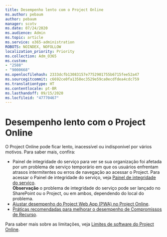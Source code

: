 ```yaml
---
title: Desempenho lento com o Project Online
ms.author: pebaum
author: pebaum
manager: scotv
ms.date: 07/24/2020
ms.audience: Admin
ms.topic: article
ms.service: o365-administration
ROBOTS: NOINDEX, NOFOLLOW
localization_priority: Priority
ms.collection: Adm_O365
ms.custom:
- "2588"
- "9000668"
ms.openlocfilehash: 2333dcfb13083157e7752901755b6715fee52a47
ms.sourcegitcommit: c6692ce0fa1358ec3529e59ca0ecdfdea4cdc759
ms.translationtype: HT
ms.contentlocale: pt-BR
ms.lasthandoff: 09/15/2020
ms.locfileid: "47770467"
---
```

# <a name="slow-performance-with-project-online"></a>Desempenho lento com o Project Online

O Project Online pode ficar lento, inacessível ou indisponível por vários motivos. Para saber mais, confira:

- Painel de integridade do serviço para ver se sua organização foi afetada por um problema de serviço temporário em que os usuários enfrentam atrasos intermitentes ou erros de navegação ao acessar o Project. Para acessar o Painel de integridade do serviço, veja [Painel de integridade do serviço](https://admin.microsoft.com/AdminPortal/Home#/servicehealth).</br>
    **Observação** o problema de integridade do serviço pode ser lançado no SharePoint ou o Project, ou em ambos, dependendo do local do problema.
- [Ajustar desempenho do Project Web App (PWA) no Project Online](https://docs.microsoft.com/projectonline/tune-project-online-performance).
- [Práticas recomendadas para melhorar o desempenho de Compromissos de Recurso](https://docs.microsoft.com/projectonline/best-practices-to-improve-resource-engagements-performance).

Para saber mais sobre as limitações, veja [Limites de software do Project Online](https://docs.microsoft.com/projectonline/project-online-software-boundaries-and-limits).